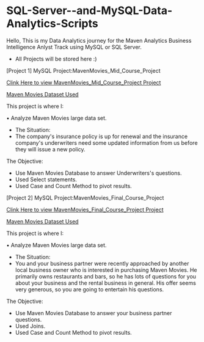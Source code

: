 # SQL-Server--and-MySQL-Data-Analytics-Scripts

Hello, This is my Data Analytics journey for the Maven Analytics Business Intelligence Anlyst Track using MySQL or SQL Server.
- All Projects will be stored here :)

[Project 1] MySQL Project:MavenMovies_Mid_Course_Project

[Clink Here to view MavenMovies_Mid_Course_Project Project](https://github.com/Bambi-Forest/SQL-Server-and-MySQL-Data-Analytics-Scripts/blob/main/MavenMovies_Mid_Course_Project.sql)

[Maven Movies Dataset Used](https://github.com/Bambi-Forest/SQL-Server-and-MySQL-Data-Analytics-Scripts/blob/main/create_mavenmovies.sql)

This project is where I:

•  Analyze Maven Movies large data set.
- The Situation: 
- The company's insurance policy is up for renewal and the insurance company's underwriters need some updated information from us before they will issue a new policy.
        
The Objective:
- Use Maven Movies Database to answer Underwriters's questions.
- Used Select statements.
- Used Case and Count Method to pivot results.


[Project 2] MySQL Project:MavenMovies_Final_Course_Project

[Clink Here to view MavenMovies_Final_Course_Project Project](https://github.com/Bambi-Forest/SQL-Server-and-MySQL-Data-Analytics-Scripts/blob/main/MavenMovies_Final_Course_Project.sql)

[Maven Movies Dataset Used](https://github.com/Bambi-Forest/SQL-Server-and-MySQL-Data-Analytics-Scripts/blob/main/create_mavenmovies.sql)

This project is where I:

•  Analyze Maven Movies large data set.
- The Situation: 
- You and your business partner were recently approached by another local business owner
who is interested in purchasing Maven Movies. He primarily owns restaurants and bars, so he
has lots of questions for you about your business and the rental business in general. His offer
seems very generous, so you are going to entertain his questions.
        
The Objective:
- Use Maven Movies Database to answer your business partner questions.
- Used Joins.
- Used Case and Count Method to pivot results.

